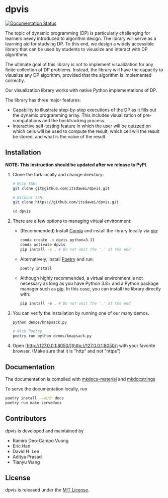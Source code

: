 # dpvis

[![Documentation Status](https://readthedocs.org/projects/dpvis/badge/?version=latest)](https://dpvis.readthedocs.io/en/latest/?badge=latest)

The topic of dynamic programming (DP) is particularly challenging for learners
newly introduced to algorithm design. The library will serve as a learning aid
for studying DP. To this end, we design a widely accessible library that can be
used by students to visualize and interact with DP algorithms.

The ultimate goal of this library is not to implement visualization for any
finite collection of DP problems.
Instead, the library will have the capacity to visualize any DP algorithm,
provided that the algorithm is implemented correctly.

Our visualization library works with native Python implementations of DP.

The library has three major features:

- Capability to illustrate step-by-step executions of the DP as it fills out
  the dynamic programming array. This includes visualization of pre-computations
  and the backtracking process.
- Interactive self-testing feature in which the user will be quizzed on which
  cells will be used to compute the result, which cell will the result be
  stored, and what is the value of the result.

## Installation

**NOTE: This instruction should be updated after we release to PyPI.**

1. Clone the fork locally and change directory:
    ```bash
    # With SSH:
    git clone git@github.com:itsdawei/dpvis.git

    # Without SSH:
    git clone https://github.com/itsdawei/dpvis.git

    cd dpvis
    ```

1. There are a few options to managing virtual environment:
    - (Recommended) Install
      [Conda](https://docs.conda.io/projects/miniconda/en/latest/) and install the
      library locally via [pip](https://pypi.org/project/pip/):
      ```bash
      conda create -n dpvis python=3.11
      conda activate dpvis
      pip install -e . # Do not omit the '.' at the end
      ```
    - Alternatively, install [Poetry](https://python-poetry.org/docs/) and run:
      ```bash
      poetry install
      ```
    - Although highly recommended, a virtual environment is not necessary as
      long as you have Python 3.8+ and a Python package manager such as
      [pip](https://pypi.org/project/pip/). In this case, you can install the
      library directly with:
      ```python
      pip install -e . # Do not omit the '.' at the end
      ```

1. You can verify the installation by running one of our many demos.
   ```bash
   python demos/knapsack.py

   # With Poetry
   poetry run python demos/knapsack.py
   ```

1. Open [http://127.0.0.1:8050/](http://127.0.0.1:8050/) with your favorite
   browser. (Make sure that it is "http" and not "https")

## Documentation

The documentation is compiled with
[mkdocs-material](https://squidfunk.github.io/mkdocs-material/) and
[mkdocstrings](https://mkdocstrings.github.io/)

To serve the documentation locally, run

```bash
poetry install --with docs
poetry run make servedocs
```

## Contributors

dpvis is developed and maintained by

- Ramiro Deo-Campo Vuong
- Eric Han
- David H. Lee
- Aditya Prasad
- Tianyu Wang

## License

dpvis is released under the
[MIT License](https://github.com/itsdawei/dpvis/blob/main/LICENSE).
